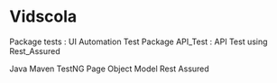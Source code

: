 # Vidscola

Package tests : UI Automation Test
Package API_Test : API Test using Rest_Assured

Java
Maven
TestNG
Page Object Model
Rest Assured
